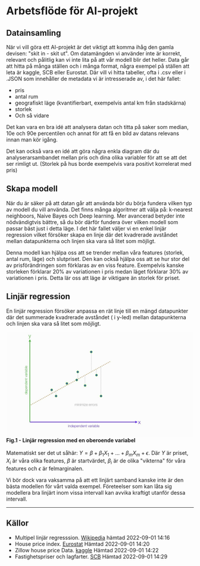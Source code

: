 # Arbetsflöde för AI-projekt

## Datainsamling

När vi vill göra ett AI-projekt är det viktigt att komma ihåg den gamla devisen: "skit in - skit ut". Om datamängden vi använder inte är korrekt, relevant och pålitlig kan vi inte lita på att vår modell blir det heller. Data går att hitta på många ställen och i många format, några exempel på ställen att leta är kaggle, SCB eller Eurostat. Där vill vi hitta tabeller, ofta i .csv eller i .JSON som innehåller de metadata vi är intresserade av, i det här fallet:
- pris
- antal rum
- geografiskt läge (kvantifierbart, exempelvis antal km från stadskärna)
- storlek
- Och så vidare

Det kan vara en bra idé att analysera datan och titta på saker som median, 10e och 90e percentilen och annat för att få en bild av datans relevans innan man kör igång.

Det kan också vara en idé att göra några enkla diagram där du analyserarsambandet mellan pris och dina olika variabler för att se att det ser rimligt ut. (Storlek på hus borde exempelvis vara positivt korrelerat med pris)

## Skapa modell

När du är säker på att datan går att använda bör du börja fundera vilken typ av modell du vill använda. Det finns många algoritmer att välja på: k-nearest neighboors, Naive Bayes och Deep learning. Mer avancerad betyder inte nödvändigtvis bättre, så du bör därför fundera över vilken modell som passar bäst just i detta läge. I det här fallet väljer vi en enkel linjär regression vilket försöker skapa en linje där det kvadrerade avståndet mellan datapunkterna och linjen ska vara så litet som möjligt. 

Denna modell kan hjälpa oss att se trender mellan våra features (storlek, antal rum, läge) och slutpriset. Den kan också hjälpa oss att se hur stor del av prisförändringen som förklaras av en viss feature. Exempelvis kanske storleken förklarar 20% av variationen i pris medan läget förklarar 30% av variationen i pris. Detta lär oss att läge är viktigare än storlek för priset.

## Linjär regression

En linjär regression försöker anpassa en rät linje till en mängd datapunkter där det summerade kvadrerade  avståndet ( i y-led) mellan datapunkterna och linjen ska vara så litet som möjligt. 


<img src= "linreg.jpg" alt="linreg" width="600" figcaption align = "center"><b>Fig.1 - Linjär regression med en oberoende variabel</b></figcaption>
<br>
<br>
Matematiskt ser det ut såhär: $Y = \beta + \beta_1X_1 + ... + \beta_mX_m+ \epsilon$. Där $Y$ är priset, $X_i$ är våra olika features, $\beta$ är startvärdet, $\beta_i$ är de olika "vikterna" för våra features och $\epsilon$ är felmarginalen.

Vi bör dock vara vaksamma på att ett linjärt samband kanske inte är den bästa modellen för vårt valda exempel. Företeelser som kan låta sig modellera bra linjärt inom vissa intervall kan avvika kraftigt utanför dessa intervall.

---

## Källor

- Multipel linjär regresssion. [Wikipedia](https://sv.wikipedia.org/wiki/Multipel_linj%C3%A4r_regression) hämtad 2022-09-01 14:16
- House price index. [Eurostat](https://ec.europa.eu/eurostat/databrowser/view/prc_hpi_inw/default/table?lang=en) Hämtad 2022-09-01 14:20
- Zillow house price Data. [kaggle](https://www.kaggle.com/datasets/paultimothymooney/zillow-house-price-data) Hämtad 2022-09-01 14:22
- Fastighetspriser och lagfarter. [SCB](https://www.scb.se/hitta-statistik/statistik-efter-amne/boende-byggande-och-bebyggelse/fastighetspriser-och-lagfarter/fastighetspriser-och-lagfarter/) Hämtad 2022-09-01 14:29